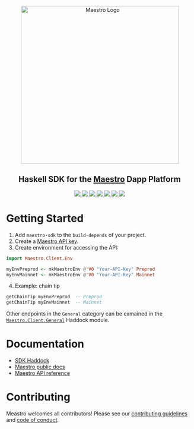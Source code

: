 <p align="center">
  <a href="https://www.gomaestro.org/">
    <img src="https://www.gomaestro.org/logos/LandingLogos/DarkLogo.svg" alt="Maestro Logo" width="425" />
  </a>
  <h2 align="center">Haskell SDK for the <a href="https://www.gomaestro.org/">Maestro</a> Dapp Platform</h2>
  <p align="center">
    <a href="https://haddock.gomaestro.org/">
      <img src="https://img.shields.io/badge/-Haddock-5E5184?style=flat-square&logo=haskell&logoColor=white" />
    </a>
    <a href="https://docs.gomaestro.org/docs/intro">
      <img src="https://img.shields.io/badge/-Docs-blue?style=flat-square&logo=semantic-scholar&logoColor=white" />
    </a>
    <a href="https://github.com/maestro-org/haskell-sdk/blob/main/LICENSE">
      <img src="https://img.shields.io/github/license/maestro-org/haskell-sdk?style=flat-square&label=License" />
    </a>
    <a href="https://github.com/maestro-org/haskell-sdk/actions/workflows/build.yml?query=branch%3Amain">
      <img src="https://img.shields.io/github/actions/workflow/status/maestro-org/haskell-sdk/build.yml?style=flat-square&branch=main&label=Build" />
    </a>
    <a href="./CONTRIBUTING.md">
      <img src="https://img.shields.io/badge/PRs-welcome-brightgreen.svg?style=flat-square" />
    </a>
    <a href="https://twitter.com/GoMaestroOrg">
      <img src="https://img.shields.io/badge/-%40GoMaestroOrg-F3F1EF?style=flat-square&logo=twitter&logoColor=1D9BF0" />
    </a>
    <a href="https://discord.gg/ES2rDhBJt3">
      <img src="https://img.shields.io/badge/-Discord-414EEC?style=flat-square&logo=discord&logoColor=white" />
    </a>
  </p>
</p>

# Getting Started

1. Add `maestro-sdk` to the `build-depends` of your project.
2. Create a [Maestro API key](https://docs.gomaestro.org/docs/Getting-started/Sign-up-login).
3. Create environment for accessing the API:
```haskell
import Maestro.Client.Env

myEnvPreprod <- mkMaestroEnv @'V0 "Your-API-Key" Preprod
myEnvMainnet <- mkMaestroEnv @'V0 "Your-API-Key" Mainnet
```
4. Example: chain tip
```haskell
getChainTip myEnvPreprod  -- Preprod
getChainTip myEnvMainnet  -- Mainnet
```

Other endpoints in the `General` category can be exmained in the [`Maestro.Client.General`](https://haddock.gomaestro.org/Maestro-Client-General.html) Haddock module.

# Documentation

* [SDK Haddock](https://haddock.gomaestro.org/)
* [Maestro public docs](https://docs.gomaestro.org/)
* [Maestro API reference](https://reference.gomaestro.org/)

# Contributing

Meastro welcomes all contributors! Please see our [contributing guidelines](CONTRIBUTING.md) and [code of conduct](CODE_OF_CONDUCT.md).
